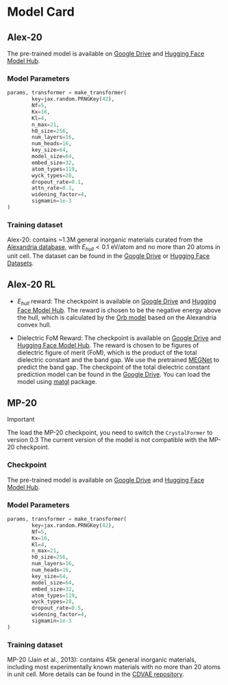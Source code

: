 # Model Card

## Alex-20

The pre-trained model is available on [Google Drive](https://drive.google.com/file/d/1Fjt3bXzouAb-GX3ScAuejDA6eggtOYe4/view?usp=sharing) and [Hugging Face Model Hub](https://huggingface.co/zdcao/CrystalFormer/blob/main/alex20/PBE/epoch_005500.pkl). 

### Model Parameters

```python
params, transformer = make_transformer(
        key=jax.random.PRNGKey(42),
        Nf=5,
        Kx=16,
        Kl=4,
        n_max=21,
        h0_size=256,
        num_layers=16,
        num_heads=16,
        key_size=64,
        model_size=64,
        embed_size=32,
        atom_types=119,
        wyck_types=28,
        dropout_rate=0.1,
        attn_rate=0.1,
        widening_factor=4,
        sigmamin=1e-3
)
```

### Training dataset

Alex-20: contains ~1.3M general inorganic materials curated from the [Alexandria database](https://alexandria.icams.rub.de/), with $E_{hull} < 0.1$ eV/atom and no more than 20 atoms in unit cell. The dataset can be found in the [Google Drive](https://drive.google.com/drive/folders/1QeYz9lQX9Lk-OxhKBOwvuyKBecznPVlX?usp=drive_link) or [Hugging Face Datasets](https://huggingface.co/datasets/zdcao/alex-20).


## Alex-20 RL

- $E_{hull}$ reward: The checkpoint is available on [Google Drive](https://drive.google.com/file/d/1LlrpWj1GWUBZb-Ix_D3DfXxPd6EVsY6e/view?usp=sharing) and [Hugging Face Model Hub](https://huggingface.co/zdcao/CrystalFormer/blob/main/alex20/RL-ehull/epoch_000195.pkl). The reward is chosen to be the negative energy above the hull, which is calculated by the [Orb model](https://github.com/orbital-materials/orb-models) based on the Alexandria convex hull. 

- Dielectric FoM Reward: The checkpoint is available on [Google Drive](https://drive.google.com/file/d/1Jsa5uHa_Eu3cULqBDZxyia7CBgqe7Hg4/view?usp=sharing) and [Hugging Face Model Hub](https://huggingface.co/zdcao/CrystalFormer/blob/main/alex20/RL-dielectric/epoch_000100.pkl). The reward is chosen to be figures of dielectric figure of merit (FoM), which is the product of the total dielectric constant and the band gap. We use the pretrained [MEGNet](https://github.com/materialsvirtuallab/matgl/tree/main/pretrained_models/MEGNet-MP-2019.4.1-BandGap-mfi) to predict the band gap. The checkpoint of the total dielectric constant prediction model can be found in the [Google Drive](https://drive.google.com/drive/folders/1hQJD5R0dMJVC3nA1YkSHkCG9s-IAVNnA?usp=sharing). You can load the model using [matgl](https://github.com/materialsvirtuallab/matgl/tree/main) package. 


## MP-20

> [!IMPORTANT]   
> The load the MP-20 checkpoint, you need to switch the `CrystalFormer` to version 0.3 The current version of the model is not compatible with the MP-20 checkpoint.

### Checkpoint

The pre-trained model is available on [Google Drive](https://drive.google.com/file/d/1koHC6n38BqsY2_z3xHTi40HcFbVesUKd/view?usp=sharing) and [Hugging Face Model Hub](https://huggingface.co/zdcao/CrystalFormer/blob/main/mp20/epoch_003800.pkl).

### Model Parameters

```python
params, transformer = make_transformer(
        key=jax.random.PRNGKey(42),
        Nf=5,
        Kx=16,
        Kl=4,
        n_max=21,
        h0_size=256,
        num_layers=16,
        num_heads=16,
        key_size=64,
        model_size=64,
        embed_size=32,
        atom_types=119,
        wyck_types=28,
        dropout_rate=0.5,
        widening_factor=4,
        sigmamin=1e-3
)
```

### Training dataset

MP-20 (Jain et al., 2013): contains 45k general inorganic materials, including most experimentally known materials with no more than 20 atoms in unit cell.
More details can be found in the [CDVAE repository](https://github.com/txie-93/cdvae/tree/main/data/mp_20).